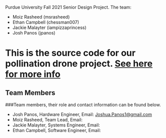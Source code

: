Purdue University Fall 2021 Senior Design Project.
The team:
 - Moiz Rasheed (msrasheed)
 - Ethan Campbell (chessman007)
 - Jackie Malayter (iampizzaprincess)
 - Josh Panos (jpanos)
 
This is the source code for our pollination drone project. 
[See here for more info](http://jpanos.github.io/ECE-477)
=======
## Team Members

###Team members, their role and contact information can be found below. 
  - Josh Panos, Hardware Engineer, Email: Joshua.Panos1@gmail.com
  - Moiz Rasheed, Team Lead, Email:
  - Jackie Malayter, Systems Engineer, Email:
  - Ethan Campbell, Software Engineer, Email:
